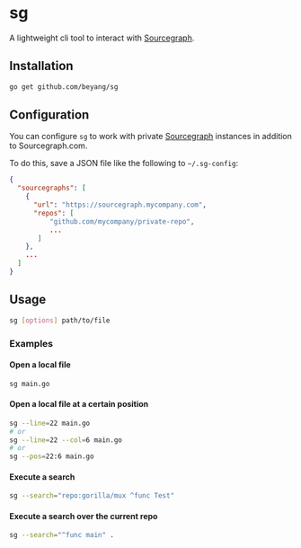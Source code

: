 # sg

A lightweight cli tool to interact with [Sourcegraph](https://sourcegraph.com).

## Installation

```bash
go get github.com/beyang/sg
```

## Configuration

You can configure `sg` to work with private [Sourcegraph](https://about.sourcegraph.com) instances in addition to Sourcegraph.com.

To do this, save a JSON file like the following to `~/.sg-config`:

```json
{
  "sourcegraphs": [
    {
      "url": "https://sourcegraph.mycompany.com",
      "repos": [
          "github.com/mycompany/private-repo",
          ...
       ]
    },
    ...
  ]
}
```

## Usage

```bash
sg [options] path/to/file
```

### Examples

#### Open a local file

```bash
sg main.go
```

#### Open a local file at a certain position

```bash
sg --line=22 main.go
# or
sg --line=22 --col=6 main.go
# or
sg --pos=22:6 main.go
```

#### Execute a search

```bash
sg --search="repo:gorilla/mux ^func Test"
```

#### Execute a search over the current repo

```bash
sg --search="^func main" .
```
